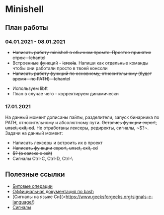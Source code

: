 # Minishell

## План работы
### 04.01.2021 - 08.01.2021
+ ~~Написать работу minishell в обычном промте. Простое принятие строк - lchantel~~
+ Встроенные функций - ~~lcreola~~. Напиши как отдельные команды чтобы они работали просто в твоей консоли
+ ~~Написать работу функций по основному, относительному (будет время - по PATH) - lchantel~~
- Используем libft
- План в случае чего - корректируем динамически

### 17.01.2021
На данный момент дописаны пайпы, разделители, запуск бинарника по PATH, относительному 
и абсолютному пути. ~~Остались функции export, unset, exit, cd~~. Не отработаны лексеры, редиректы, 
сигналы, ~$?~. Задачи на данный момент:
+ Написать лексеры и встроить их в проект
+ ~~Написать функции export, unset, exit, cd~~
+ ~~$? (в связке с exit)~~
+ Cигналы Ctrl-C, Ctrl-D, Ctrl-\

## Полезные ссылки
- [Битовые операции](https://www.geeksforgeeks.org/bitwise-operators-in-c-cpp/)
- [Оффициальная документация по bash](https://pubs.opengroup.org/onlinepubs/9699919799.2018edition/utilities/V3_chap02.html#tag_18_02_01)
- [Сигналы на языке Си](<https://www.geeksforgeeks.org/signals-c-language/)
- [Сигналы](https://pubs.opengroup.org/onlinepubs/009695399/basedefs/signal.h.html)
